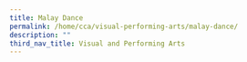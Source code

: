 ```yaml
---
title: Malay Dance
permalink: /home/cca/visual-performing-arts/malay-dance/
description: ""
third_nav_title: Visual and Performing Arts
---
```

